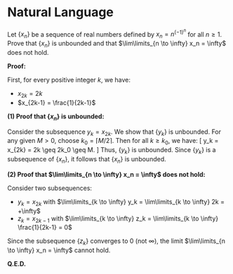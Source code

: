 # Natural Language

Let $\{x_n\}$ be a sequence of real numbers defined by $x_n = n^{(-1)^n}$ for all $n \geq 1$. Prove that $\{x_n\}$ is unbounded and that $\lim\limits_{n \to \infty} x_n = \infty$ does not hold.

**Proof:**

First, for every positive integer $k$, we have:
- $x_{2k} = 2k$
- $x_{2k-1} = \frac{1}{2k-1}$

**(1) Proof that $\{x_n\}$ is unbounded:**

Consider the subsequence $y_k = x_{2k}$. We show that $\{y_k\}$ is unbounded. For any given $M > 0$, choose $k_0 = \lceil M/2 \rceil$. Then for all $k \geq k_0$, we have:
\[
y_k = x_{2k} = 2k \geq 2k_0 \geq M.
\]
Thus, $\{y_k\}$ is unbounded. Since $\{y_k\}$ is a subsequence of $\{x_n\}$, it follows that $\{x_n\}$ is unbounded.

**(2) Proof that $\lim\limits_{n \to \infty} x_n = \infty$ does not hold:**

Consider two subsequences:
- $y_k = x_{2k}$ with $\lim\limits_{k \to \infty} y_k = \lim\limits_{k \to \infty} 2k = +\infty$
- $z_k = x_{2k-1}$ with $\lim\limits_{k \to \infty} z_k = \lim\limits_{k \to \infty} \frac{1}{2k-1} = 0$

Since the subsequence $\{z_k\}$ converges to $0$ (not $\infty$), the limit $\lim\limits_{n \to \infty} x_n = \infty$ cannot hold.

**Q.E.D.**
